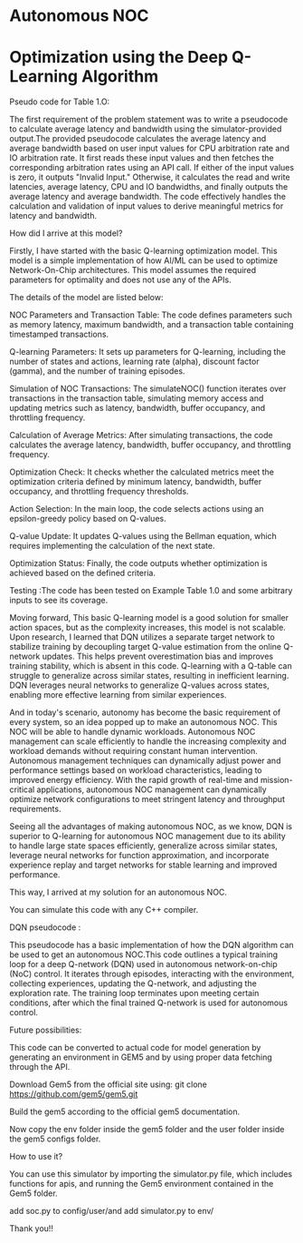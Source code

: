 # Autonomous NOC
# Optimization using the Deep Q-Learning Algorithm

Pseudo code for Table 1.O:

The first requirement of the problem statement was to write a pseudocode to calculate average latency and bandwidth using the simulator-provided output.The provided pseudocode calculates the average latency and average bandwidth based on user input values for CPU arbitration rate and IO arbitration rate. It first reads these input values and then fetches the corresponding arbitration rates using an API call. If either of the input values is zero, it outputs "Invalid Input." Otherwise, it calculates the read and write latencies, average latency, CPU and IO bandwidths, and finally outputs the average latency and average bandwidth. The code effectively handles the calculation and validation of input values to derive meaningful metrics for latency and bandwidth.

How did I arrive at this model?

Firstly, I have started with the basic Q-learning optimization model. This model is a simple implementation of how AI/ML can be used to optimize Network-On-Chip architectures. This model assumes the required parameters for optimality and does not use any of the APIs.

The details of the model are listed below:

NOC Parameters and Transaction Table: The code defines parameters such as memory latency, maximum bandwidth, and a transaction table containing timestamped transactions.

Q-learning Parameters: It sets up parameters for Q-learning, including the number of states and actions, learning rate (alpha), discount factor (gamma), and the number of training episodes.

Simulation of NOC Transactions: The simulateNOC() function iterates over transactions in the transaction table, simulating memory access and updating metrics such as latency, bandwidth, buffer occupancy, and throttling frequency.

Calculation of Average Metrics: After simulating transactions, the code calculates the average latency, bandwidth, buffer occupancy, and throttling frequency.

Optimization Check: It checks whether the calculated metrics meet the optimization criteria defined by minimum latency, bandwidth, buffer occupancy, and throttling frequency thresholds.

Action Selection: In the main loop, the code selects actions using an epsilon-greedy policy based on Q-values.

Q-value Update: It updates Q-values using the Bellman equation, which requires implementing the calculation of the next state.

Optimization Status: Finally, the code outputs whether optimization is achieved based on the defined criteria.

Testing :The code has been tested on Example Table 1.0 and some arbitrary inputs to see its coverage.

Moving forward, This basic Q-learning model is a good solution for smaller action spaces, but as the complexity increases, this model is not scalable. Upon research, I learned that DQN utilizes a separate target network to stabilize training by decoupling target Q-value estimation from the online Q-network updates. This helps prevent overestimation bias and improves training stability, which is absent in this code. Q-learning with a Q-table can struggle to generalize across similar states, resulting in inefficient learning. DQN leverages neural networks to generalize Q-values across states, enabling more effective learning from similar experiences.

And in today's scenario, autonomy has become the basic requirement of every system, so an idea popped up to make an autonomous NOC. This NOC will be able to handle dynamic workloads. Autonomous NOC management can scale efficiently to handle the increasing complexity and workload demands without requiring constant human intervention. Autonomous management techniques can dynamically adjust power and performance settings based on workload characteristics, leading to improved energy efficiency. With the rapid growth of real-time and mission-critical applications, autonomous NOC management can dynamically optimize network configurations to meet stringent latency and throughput requirements.

Seeing all the advantages of making autonomous NOC, as we know, DQN is superior to Q-learning for autonomous NOC management due to its ability to handle large state spaces efficiently, generalize across similar states, leverage neural networks for function approximation, and incorporate experience replay and target networks for stable learning and improved performance. 

This way, I arrived at my solution for an autonomous NOC.

You can simulate this code with any C++ compiler.

DQN pseudocode :

This pseudocode has a basic implementation of how the DQN algorithm can be used to get an autonomous NOC.This code outlines a typical training loop for a deep Q-network (DQN) used in autonomous network-on-chip (NoC) control. It iterates through episodes, interacting with the environment, collecting experiences, updating the Q-network, and adjusting the exploration rate. The training loop terminates upon meeting certain conditions, after which the final trained Q-network is used for autonomous control.

Future possibilities:

This code can be converted to actual code for model generation by generating an environment in GEM5 and by using proper data fetching through the API. 

Download Gem5 from the official site using: git clone https://github.com/gem5/gem5.git

Build the gem5 according to the official gem5 documentation.

Now copy the env folder inside the gem5 folder and the user folder inside the gem5 configs folder.

How to use it?

You can use this simulator by importing the simulator.py file, which includes functions for apis, and running the Gem5 environment contained in the Gem5 folder.

add soc.py to config/user/and add simulator.py to env/

Thank you!!
 
 


